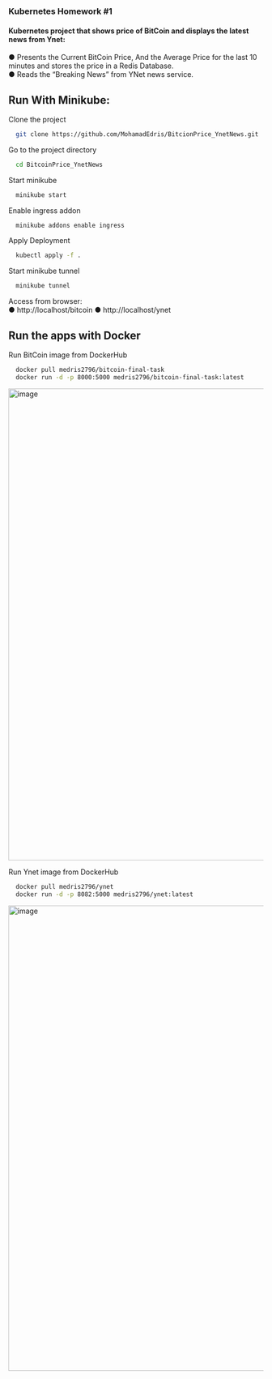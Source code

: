 ### Kubernetes Homework #1 


#### Kubernetes project that shows price of BitCoin and displays the latest news from Ynet:    
● Presents the Current BitCoin Price, And the Average Price for the last 10 minutes and stores the price in a Redis Database.  
● Reads the “Breaking News” from YNet news service.  
  

## Run With Minikube:

Clone the project

```bash
  git clone https://github.com/MohamadEdris/BitcionPrice_YnetNews.git
```

Go to the project directory

```bash
  cd BitcoinPrice_YnetNews
```

Start minikube

```bash
  minikube start
```

Enable ingress addon

```bash
  minikube addons enable ingress
```
Apply Deployment

```bash
  kubectl apply -f .
```

Start minikube tunnel

```bash
  minikube tunnel
```

Access from browser:  
● http://localhost/bitcoin
● http://localhost/ynet  

## Run the apps with Docker

Run BitCoin image from DockerHub

```bash
  docker pull medris2796/bitcoin-final-task
  docker run -d -p 8000:5000 medris2796/bitcoin-final-task:latest
```
<img width="932" alt="image" src="https://user-images.githubusercontent.com/73100170/180748534-912ff6c8-453e-4794-b4d6-d9b3e1c2ff2d.png">

  
Run Ynet image from DockerHub

```bash
  docker pull medris2796/ynet
  docker run -d -p 8082:5000 medris2796/ynet:latest
```
<img width="919" alt="image" src="https://user-images.githubusercontent.com/57872327/180656827-beb39b46-b3b9-4d8c-9f39-88885457f50f.png">


